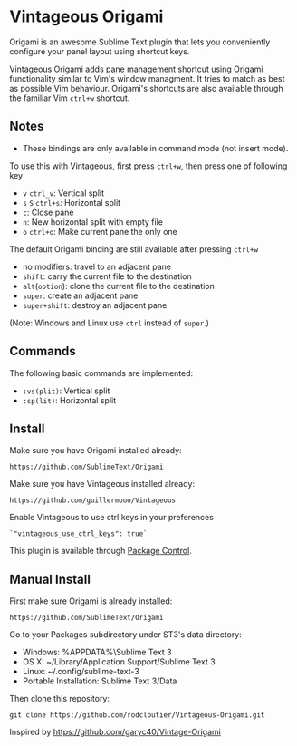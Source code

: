 Vintageous Origami
===============

Origami is an awesome Sublime Text plugin that lets you conveniently configure your panel layout using shortcut keys.

Vintageous Origami adds pane management shortcut using Origami functionality similar to Vim's window managment. It tries to match as best as possible Vim behaviour. Origami's shortcuts are also available through the familiar Vim `ctrl+w` shortcut.


Notes
-------

* These bindings are only available in command mode (not insert mode).

To use this with Vintageous, first press `ctrl+w`, then press one of following key

* `v` `ctrl_v`: Vertical split
* `s` `S` `ctrl+s`: Horizontal split
* `c`: Close pane
* `n`: New horizontal split with empty file
* `o` `ctrl+o`: Make current pane the only one

The default Origami binding are still available after pressing `ctrl+w`

* no modifiers: travel to an adjacent pane
* `shift`: carry the current file to the destination
* `alt`(`option`):  clone the current file to the destination
* `super`: create an adjacent pane
* `super+shift`: destroy an adjacent pane

(Note: Windows and Linux use `ctrl` instead of `super`.)


Commands
-------
The following basic commands are implemented:
* `:vs(plit)`: Vertical split
* `:sp(lit)`: Horizontal split



Install
-------

Make sure you have Origami installed already:

	https://github.com/SublimeText/Origami

Make sure you have Vintageous installed already:

	https://github.com/guillermooo/Vintageous


Enable Vintageous to use ctrl keys in your preferences

	`"vintageous_use_ctrl_keys": true`



This plugin is available through [Package Control](http://wbond.net/sublime_packages/package_control).


Manual Install
--------------

First make sure Origami is already installed:

	https://github.com/SublimeText/Origami

Go to your Packages subdirectory under ST3's data directory:

* Windows: %APPDATA%\Sublime Text 3
* OS X: ~/Library/Application Support/Sublime Text 3
* Linux: ~/.config/sublime-text-3
* Portable Installation: Sublime Text 3/Data

Then clone this repository:

    git clone https://github.com/rodcloutier/Vintageous-Origami.git


Inspired by https://github.com/garyc40/Vintage-Origami
